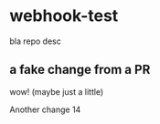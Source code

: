 # webhook-test
bla repo desc

## a fake change from a PR
wow! (maybe just a little)

Another change 14
